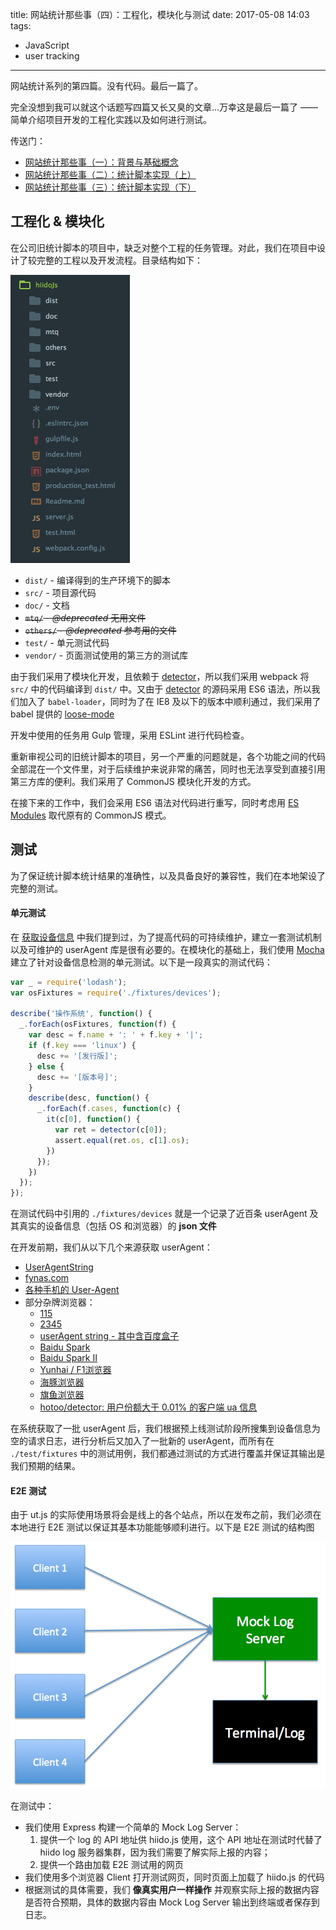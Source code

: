 title: 网站统计那些事（四）：工程化，模块化与测试
date: 2017-05-08 14:03
tags:
- JavaScript
- user tracking
---

网站统计系列的第四篇。没有代码。最后一篇了。
<!--more-->

完全没想到我可以就这个话题写四篇又长又臭的文章...万幸这是最后一篇了 —— 简单介绍项目开发的工程化实践以及如何进行测试。

传送门：

* [网站统计那些事（一）：背景与基础概念](../user-tracking-i)
* [网站统计那些事（二）：统计脚本实现（上）](../user-tracking-ii)
* [网站统计那些事（三）：统计脚本实现（下）](../user-tracking-iii)

## 工程化 & 模块化

在公司旧统计脚本的项目中，缺乏对整个工程的任务管理。对此，我们在项目中设计了较完整的工程以及开发流程。目录结构如下：

![](/images/hiidojs-code-structure.png)

* `dist/` - 编译得到的生产环境下的脚本
* `src/` - 项目源代码
* `doc/` - 文档
* ~~`mtq/` - *@deprecated* 无用文件~~
* ~~`others/` - *@deprecated* 参考用的文件~~
* `test/` - 单元测试代码
* `vendor/` - 页面测试使用的第三方的测试库

由于我们采用了模块化开发，且依赖于 [detector](https://github.com/hotoo/detector)，所以我们采用 webpack 将 `src/` 中的代码编译到 `dist/` 中。又由于 [detector](https://github.com/hotoo/detector) 的源码采用 ES6 语法，所以我们加入了 `babel-loader`，同时为了在 IE8 及以下的版本中顺利通过，我们采用了 babel 提供的 [loose-mode](https://github.com/bkonkle/babel-preset-es2015-loose)

开发中使用的任务用 Gulp 管理，采用 ESLint 进行代码检查。

重新审视公司的旧统计脚本的项目，另一个严重的问题就是，各个功能之间的代码全部混在一个文件里，对于后续维护来说非常的痛苦，同时也无法享受到直接引用第三方库的便利。我们采用了 CommonJS 模块化开发的方式。

在接下来的工作中，我们会采用 ES6 语法对代码进行重写，同时考虑用 [ES Modules](https://github.com/lukehoban/es6features#modules) 取代原有的 CommonJS 模式。

## 测试

为了保证统计脚本统计结果的准确性，以及具备良好的兼容性，我们在本地架设了完整的测试。

#### 单元测试

在 [获取设备信息](../user-tracking-ii#3-获取设备信息) 中我们提到过，为了提高代码的可持续维护，建立一套测试机制以及可维护的 userAgent 库是很有必要的。在模块化的基础上，我们使用 [Mocha](https://mochajs.org/) 建立了针对设备信息检测的单元测试。以下是一段真实的测试代码：

```js
var _ = require('lodash');
var osFixtures = require('./fixtures/devices');

describe('操作系统', function() {
  _.forEach(osFixtures, function(f) {
    var desc = f.name + ': ' + f.key + '|';
    if (f.key === 'linux') {
      desc += '[发行版]';
    } else {
      desc += '[版本号]';
    }
    describe(desc, function() {
      _.forEach(f.cases, function(c) {
        it(c[0], function() {
          var ret = detector(c[0]);
          assert.equal(ret.os, c[1].os);
        })
      });
    })
  });
});
```

在测试代码中引用的 `./fixtures/devices` 就是一个记录了近百条 userAgent 及其真实的设备信息（包括 OS 和浏览器）的 **json 文件**

在开发前期，我们从以下几个来源获取 userAgent：

* [UserAgentString](http://www.useragentstring.com/pages/useragentstring.php)
* [fynas.com](http://www.fynas.com/ua)
* [各种手机的 User-Agent](http://www.xuebuyuan.com/885759.html)
* 部分杂牌浏览器：
  * [115](http://blog.zsxsoft.com/post/4)
  * [2345](http://www.cnblogs.com/qq21270/p/3799124.html)
  * [userAgent string - 其中含百度盒子](https://github.com/hotoo/detector/issues/71)
  * [Baidu Spark](http://www.webapps-online.com/online-tools/user-agent-strings/dv/browser581791/baidu-spark-browser)
  * [Baidu Spark II](http://blog.csdn.net/ccclll1990/article/details/17006159)
  * [Yunhai / F1浏览器](https://www.aqtronix.com/useragents/?Action=ShowAgentDetails&Name=F1Browser+Yunhai+Browser)
  * [海豚浏览器](http://blog.csdn.net/ccclll1990/article/details/17006159)
  * [旗鱼浏览器](http://liulanmi.com/dl/10230.html/comment-page-2)
  * [hotoo/detector: 用户份额大于 0.01% 的客户端 ua 信息](https://github.com/hotoo/detector/issues/45)

在系统获取了一批 userAgent 后，我们根据预上线测试阶段所搜集到设备信息为空的请求日志，进行分析后又加入了一批新的 userAgent，而所有在 `./test/fixtures` 中的测试用例，我们都通过测试的方式进行覆盖并保证其输出是我们预期的结果。

#### E2E 测试

由于 ut.js 的实际使用场景将会是线上的各个站点，所以在发布之前，我们必须在本地进行 E2E 测试以保证其基本功能能够顺利进行。以下是 E2E 测试的结构图

![](/images/hiidojs-e2e-test.png)

在测试中：

* 我们使用 Express 构建一个简单的 Mock Log Server：
    1. 提供一个 log 的 API 地址供 hiido.js 使用，这个 API 地址在测试时代替了 hiido log 服务器集群，因为我们需要了解实际上报的内容；
    2. 提供一个路由加载 E2E 测试用的网页
* 我们使用多个浏览器 Client 打开测试网页，同时页面上加载了 hiido.js 的代码
* 根据测试的具体需要，我们 **像真实用户一样操作** 并观察实际上报的数据内容是否符合预期，具体的数据内容由 Mock Log Server 输出到终端或者保存到日志。